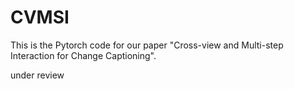 # CVMSI

This is the Pytorch code for our paper "Cross-view and Multi-step Interaction for Change Captioning".

under review
